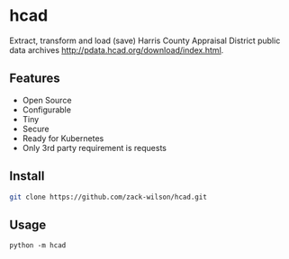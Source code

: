 # hcad

Extract, transform and load (save) Harris County Appraisal District public data archives <http://pdata.hcad.org/download/index.html>.

## Features

- Open Source
- Configurable
- Tiny
- Secure
- Ready for Kubernetes
- Only 3rd party requirement is requests

## Install

```.sh
git clone https://github.com/zack-wilson/hcad.git
```

## Usage

```
python -m hcad
```
